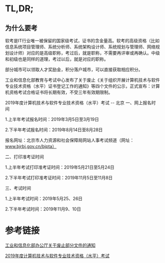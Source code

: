 # TL,DR;
## 为什么要考
软考是IT行业唯一被保留的国家级考试，证书的含金量高。软考的高级资格（比如信息系统项目管理师、系统分析师、系统架构设计师、系统规划与管理师、网络规划设计师）对应的是高级职称，考过后，就是职称，不需要再评审或再确认。中级和初级也是同样的道理，考过以后，就是对应的职称。

部分城市可以领取人才奖励金，积分落户城市，可以直接获取相应积分。

工业和信息化部教育与考试中心发布了关于废止《关于组织开展计算机技术与软件专业技术资格（水平）证书登记工作的通知》等四个文件的公示，正式宣布：计算机资格考试合格证书将长期有效，不受三年有效期限制。

2019年度计算机技术与软件专业技术资格（水平）考试 -- 北京
一、网上报名时间  

  1.上半年考试报名时间：2019年3月5日至3月19日　　  
  
  2.下半年考试报名时间：2019年8月14日至8月28日  
  
  报名网址：北京市人力资源和社会保障局网站人事考试频道（网址：www.bjrbj.gov.cn/bjpta） 

二、打印准考证时间  

  1.上半年考试打印准考证时间：2019年5月21日至5月24日 

  2.下半年考试打印准考证时间：2019年11月5日至11月8日  

三、考试时间  

  1.上半年考试时间：2019年5月25、26日   

  2.下半年考试时间：2019年11月9、10日


# 参考链接
[工业和信息化部办公厅关于废止部分文件的通知](http://www.miit.gov.cn/n1146285/n1146352/n3054355/n3057816/n3057821/c7213483/content.html)

[2019年度计算机技术与软件专业技术资格（水平）考试](http://www.bjrbj.gov.cn/bjpta/test_447/ksjh/enlist/201903/t20190301_80884.html)